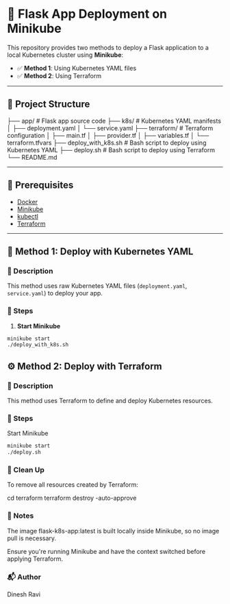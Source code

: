 # 🚀 Flask App Deployment on Minikube

This repository provides two methods to deploy a Flask application to a local Kubernetes cluster using **Minikube**:

- ✅ **Method 1**: Using Kubernetes YAML files
- ✅ **Method 2**: Using Terraform

---

## 📁 Project Structure

├── app/ # Flask app source code
├── k8s/ # Kubernetes YAML manifests
│ ├── deployment.yaml
│ └── service.yaml
├── terraform/ # Terraform configuration
│ ├── main.tf
│ ├── provider.tf
│ ├── variables.tf
│ └── terraform.tfvars
├── deploy_with_k8s.sh # Bash script to deploy using Kubernetes YAML
├── deploy.sh # Bash script to deploy using Terraform
└── README.md


---

## 🧰 Prerequisites

- [Docker](https://www.docker.com/)
- [Minikube](https://minikube.sigs.k8s.io/docs/)
- [kubectl](https://kubernetes.io/docs/tasks/tools/)
- [Terraform](https://developer.hashicorp.com/terraform/downloads)

---

## 🚀 Method 1: Deploy with Kubernetes YAML

### 📜 Description

This method uses raw Kubernetes YAML files (`deployment.yaml`, `service.yaml`) to deploy your app.

### 🔧 Steps

1. **Start Minikube**

```bash
minikube start
./deploy_with_k8s.sh
```

## ⚙️ Method 2: Deploy with Terraform

### 📜 Description

This method uses Terraform to define and deploy Kubernetes resources.

### 🔧 Steps
Start Minikube

```bash
minikube start
./deploy.sh
```

### 🧹 Clean Up
To remove all resources created by Terraform:

cd terraform
terraform destroy -auto-approve

### 🧾 Notes
The image flask-k8s-app:latest is built locally inside Minikube, so no image pull is necessary.

Ensure you're running Minikube and have the context switched before applying Terraform.


### 📬 Author
Dinesh Ravi